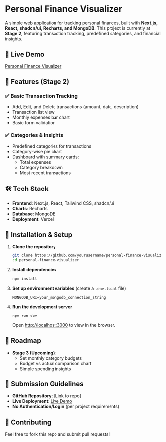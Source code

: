 # Personal Finance Visualizer

A simple web application for tracking personal finances, built with **Next.js, React, shadcn/ui, Recharts, and MongoDB**. This project is currently at **Stage 2**, featuring transaction tracking, predefined categories, and financial insights.

## 🚀 Live Demo
[Personal Finance Visualizer](https://personal-finance-visualizer-73gn64441.vercel.app)

## 📌 Features (Stage 2)
### ✅ Basic Transaction Tracking
- Add, Edit, and Delete transactions (amount, date, description)
- Transaction list view
- Monthly expenses bar chart
- Basic form validation

### ✅ Categories & Insights
- Predefined categories for transactions
- Category-wise pie chart
- Dashboard with summary cards:
  - Total expenses
  - Category breakdown
  - Most recent transactions

## 🛠️ Tech Stack
- **Frontend**: Next.js, React, Tailwind CSS, shadcn/ui
- **Charts**: Recharts
- **Database**: MongoDB
- **Deployment**: Vercel

## 📂 Installation & Setup
1. **Clone the repository**
   ```sh
   git clone https://github.com/yourusername/personal-finance-visualizer.git
   cd personal-finance-visualizer
   ```
2. **Install dependencies**
   ```sh
   npm install
   ```
3. **Set up environment variables** (create a `.env.local` file)
   ```env
   MONGODB_URI=your_mongodb_connection_string
   ```
4. **Run the development server**
   ```sh
   npm run dev
   ```
   Open [http://localhost:3000](http://localhost:3000) to view in the browser.

## 📝 Roadmap
- **Stage 3 (Upcoming)**:
  - Set monthly category budgets
  - Budget vs actual comparison chart
  - Simple spending insights

## 📜 Submission Guidelines
- **GitHub Repository**: [Link to repo]
- **Live Deployment**: [Live Demo](https://personal-finance-visualizer-73gn64441.vercel.app)
- **No Authentication/Login** (per project requirements)

## 🤝 Contributing
Feel free to fork this repo and submit pull requests!



